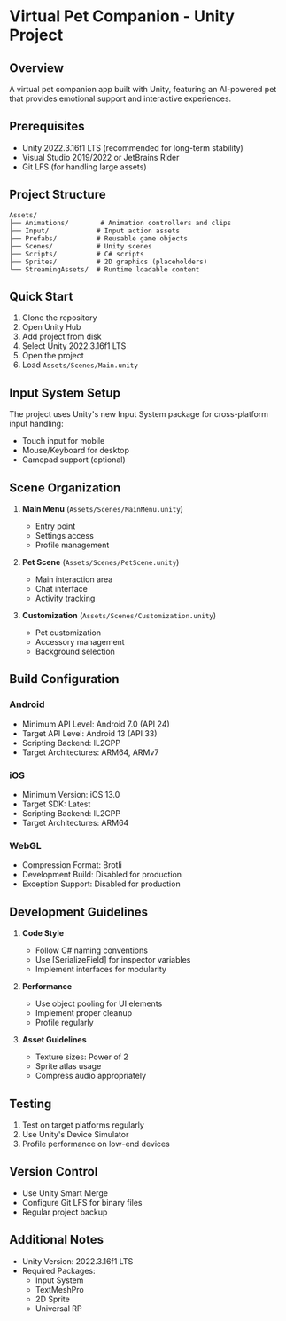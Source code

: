 # Virtual Pet Companion - Unity Project

## Overview
A virtual pet companion app built with Unity, featuring an AI-powered pet that provides emotional support and interactive experiences.

## Prerequisites
- Unity 2022.3.16f1 LTS (recommended for long-term stability)
- Visual Studio 2019/2022 or JetBrains Rider
- Git LFS (for handling large assets)

## Project Structure
```
Assets/
├── Animations/        # Animation controllers and clips
├── Input/            # Input action assets
├── Prefabs/          # Reusable game objects
├── Scenes/           # Unity scenes
├── Scripts/          # C# scripts
├── Sprites/          # 2D graphics (placeholders)
└── StreamingAssets/  # Runtime loadable content
```

## Quick Start
1. Clone the repository
2. Open Unity Hub
3. Add project from disk
4. Select Unity 2022.3.16f1 LTS
5. Open the project
6. Load `Assets/Scenes/Main.unity`

## Input System Setup
The project uses Unity's new Input System package for cross-platform input handling:
- Touch input for mobile
- Mouse/Keyboard for desktop
- Gamepad support (optional)

## Scene Organization
1. **Main Menu** (`Assets/Scenes/MainMenu.unity`)
   - Entry point
   - Settings access
   - Profile management

2. **Pet Scene** (`Assets/Scenes/PetScene.unity`)
   - Main interaction area
   - Chat interface
   - Activity tracking

3. **Customization** (`Assets/Scenes/Customization.unity`)
   - Pet customization
   - Accessory management
   - Background selection

## Build Configuration
### Android
- Minimum API Level: Android 7.0 (API 24)
- Target API Level: Android 13 (API 33)
- Scripting Backend: IL2CPP
- Target Architectures: ARM64, ARMv7

### iOS
- Minimum Version: iOS 13.0
- Target SDK: Latest
- Scripting Backend: IL2CPP
- Target Architectures: ARM64

### WebGL
- Compression Format: Brotli
- Development Build: Disabled for production
- Exception Support: Disabled for production

## Development Guidelines
1. **Code Style**
   - Follow C# naming conventions
   - Use [SerializeField] for inspector variables
   - Implement interfaces for modularity

2. **Performance**
   - Use object pooling for UI elements
   - Implement proper cleanup
   - Profile regularly

3. **Asset Guidelines**
   - Texture sizes: Power of 2
   - Sprite atlas usage
   - Compress audio appropriately

## Testing
1. Test on target platforms regularly
2. Use Unity's Device Simulator
3. Profile performance on low-end devices

## Version Control
- Use Unity Smart Merge
- Configure Git LFS for binary files
- Regular project backup

## Additional Notes
- Unity Version: 2022.3.16f1 LTS
- Required Packages:
  - Input System
  - TextMeshPro
  - 2D Sprite
  - Universal RP
